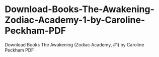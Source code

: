 # Download-Books-The-Awakening-Zodiac-Academy-1-by-Caroline-Peckham-PDF
Download Books The Awakening (Zodiac Academy, #1) by Caroline Peckham PDF
